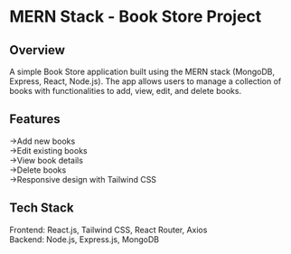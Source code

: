 # MERN Stack - Book Store Project

## Overview
A simple Book Store application built using the MERN stack (MongoDB, Express, React, Node.js). The app allows users to manage a collection of books with functionalities to add, view, edit, and delete books.

## Features
->Add new books <br/>
->Edit existing books <br/>
->View book details <br/>
->Delete books <br/>
->Responsive design with Tailwind CSS

## Tech Stack
Frontend: React.js, Tailwind CSS, React Router, Axios <br/>
Backend: Node.js, Express.js, MongoDB